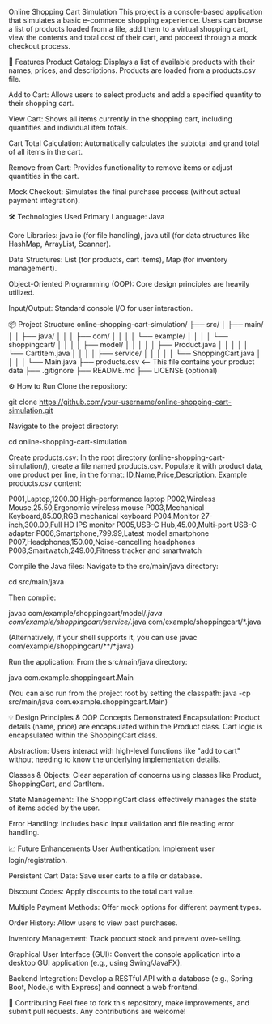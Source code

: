 Online Shopping Cart Simulation
This project is a console-based application that simulates a basic e-commerce shopping experience. Users can browse a list of products loaded from a file, add them to a virtual shopping cart, view the contents and total cost of their cart, and proceed through a mock checkout process.

🚀 Features
Product Catalog: Displays a list of available products with their names, prices, and descriptions. Products are loaded from a products.csv file.

Add to Cart: Allows users to select products and add a specified quantity to their shopping cart.

View Cart: Shows all items currently in the shopping cart, including quantities and individual item totals.

Cart Total Calculation: Automatically calculates the subtotal and grand total of all items in the cart.

Remove from Cart: Provides functionality to remove items or adjust quantities in the cart.

Mock Checkout: Simulates the final purchase process (without actual payment integration).

🛠️ Technologies Used
Primary Language: Java

Core Libraries: java.io (for file handling), java.util (for data structures like HashMap, ArrayList, Scanner).

Data Structures: List (for products, cart items), Map (for inventory management).

Object-Oriented Programming (OOP): Core design principles are heavily utilized.

Input/Output: Standard console I/O for user interaction.

📦 Project Structure
online-shopping-cart-simulation/
├── src/
│   ├── main/
│   │   ├── java/
│   │   │   ├── com/
│   │   │   │   └── example/
│   │   │   │       └── shoppingcart/
│   │   │   │           ├── model/
│   │   │   │           │   ├── Product.java
│   │   │   │           │   └── CartItem.java
│   │   │   │           ├── service/
│   │   │   │           │   └── ShoppingCart.java
│   │   │   │           └── Main.java
├── products.csv            <-- This file contains your product data
├── .gitignore
├── README.md
├── LICENSE (optional)

⚙️ How to Run
Clone the repository:

git clone https://github.com/your-username/online-shopping-cart-simulation.git

Navigate to the project directory:

cd online-shopping-cart-simulation

Create products.csv: In the root directory (online-shopping-cart-simulation/), create a file named products.csv. Populate it with product data, one product per line, in the format: ID,Name,Price,Description. Example products.csv content:

P001,Laptop,1200.00,High-performance laptop
P002,Wireless Mouse,25.50,Ergonomic wireless mouse
P003,Mechanical Keyboard,85.00,RGB mechanical keyboard
P004,Monitor 27-inch,300.00,Full HD IPS monitor
P005,USB-C Hub,45.00,Multi-port USB-C adapter
P006,Smartphone,799.99,Latest model smartphone
P007,Headphones,150.00,Noise-cancelling headphones
P008,Smartwatch,249.00,Fitness tracker and smartwatch

Compile the Java files: Navigate to the src/main/java directory:

cd src/main/java

Then compile:

javac com/example/shoppingcart/model/*.java com/example/shoppingcart/service/*.java com/example/shoppingcart/*.java

(Alternatively, if your shell supports it, you can use javac com/example/shoppingcart/**/*.java)

Run the application: From the src/main/java directory:

java com.example.shoppingcart.Main

(You can also run from the project root by setting the classpath: java -cp src/main/java com.example.shoppingcart.Main)

💡 Design Principles & OOP Concepts Demonstrated
Encapsulation: Product details (name, price) are encapsulated within the Product class. Cart logic is encapsulated within the ShoppingCart class.

Abstraction: Users interact with high-level functions like "add to cart" without needing to know the underlying implementation details.

Classes & Objects: Clear separation of concerns using classes like Product, ShoppingCart, and CartItem.

State Management: The ShoppingCart class effectively manages the state of items added by the user.

Error Handling: Includes basic input validation and file reading error handling.

📈 Future Enhancements
User Authentication: Implement user login/registration.

Persistent Cart Data: Save user carts to a file or database.

Discount Codes: Apply discounts to the total cart value.

Multiple Payment Methods: Offer mock options for different payment types.

Order History: Allow users to view past purchases.

Inventory Management: Track product stock and prevent over-selling.

Graphical User Interface (GUI): Convert the console application into a desktop GUI application (e.g., using Swing/JavaFX).

Backend Integration: Develop a RESTful API with a database (e.g., Spring Boot, Node.js with Express) and connect a web frontend.

🤝 Contributing
Feel free to fork this repository, make improvements, and submit pull requests. Any contributions are welcome!


